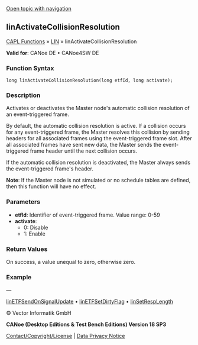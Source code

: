 [Open topic with navigation](../../../../../CANoeDEFamily.htm#Topics/CAPLFunctions/LIN/Functions/CAPLfunctionLINActivateCollisionResolution.md)

## linActivateCollisionResolution

[CAPL Functions](../../CAPLfunctions.md) » [LIN](../CAPLfunctionsLINOverview.md) » linActivateCollisionResolution

**Valid for**: CANoe DE • CANoe4SW DE

### Function Syntax

```plaintext
long linActivateCollisionResolution(long etfId, long activate);
```

### Description

Activates or deactivates the Master node's automatic collision resolution of an event-triggered frame.

By default, the automatic collision resolution is active. If a collision occurs for any event-triggered frame, the Master resolves this collision by sending headers for all associated frames using the event-triggered frame slot. After all associated frames have sent new data, the Master sends the event-triggered frame header until the next collision occurs.

If the automatic collision resolution is deactivated, the Master always sends the event-triggered frame's header.

**Note**: If the Master node is not simulated or no schedule tables are defined, then this function will have no effect.

### Parameters

- **etfId**: Identifier of event-triggered frame. Value range: 0-59
- **activate**: 
  - 0: Disable
  - 1: Enable

### Return Values

On success, a value unequal to zero, otherwise zero.

### Example

—

[linETFSendOnSignalUpdate](CAPLfunctionLINETFSendOnSignalUpdate.md) • [linETFSetDirtyFlag](CAPLfunctionLINETFSetDirtyFlag.md) • [linSetRespLength](CAPLfunctionLINSetRespLength.md)

© Vector Informatik GmbH

**CANoe (Desktop Editions & Test Bench Editions) Version 18 SP3**

[Contact/Copyright/License](../../../Shared/ContactCopyrightLicense.md) | [Data Privacy Notice](https://www.vector.com/int/en/company/get-info/privacy-policy/)